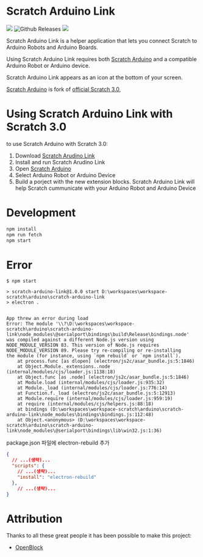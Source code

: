 # Scratch Arduino Link
[![](https://github.com/OttawaSTEM/scratch-arduino-link/actions/workflows/release.yml/badge.svg?branch=main)](https://github.com/OttawaSTEM/scratch-arduino-link/actions/workflows/release.yml)
![Github Releases](https://img.shields.io/github/downloads/ottawastem/scratch-arduino-link/total?color=orange)
![](https://img.shields.io/github/license/OttawaSTEM/scratch-arduino-link)


Scratch Arduino Link is a helper application that lets you connect Scratch to Arduino Robots and Arduino Boards.

Using Scratch Arduino Link requires both [Scratch Arduino](https://scratch.ottawastem.com) and a compatible Arduino Robot or Arduino device.

Scratch Arduino Link appears as an icon at the bottom of your screen.

[Scratch Arduino](https://scratch.ottawastem.com) is fork of [official Scratch 3.0](https://github.com/LLK/scratch-gui),

# Using Scratch Arduino Link with Scratch 3.0
to use Scratch Arduino with Scratch 3.0:
1. Download [Scratch Arudino Link](https://github.com/OttawaSTEM/scratch-arduino-link/releases/latest/)
2. Install and run Scratch Arudino Link
3. Open [Scratch Arduino](https://scratch.ottawastem.com)
4. Select Arduino Robot or Arduino Device
5. Build a porject with the new extension blocks. Scratch Arduino Link will help Scratch cummunicate with your Arduino Robot and Arduino Device
# Development
```bash
npm install
npm run fetch
npm start
```

# Error
```shell
$ npm start

> scratch-arduino-link@1.0.0 start D:\workspaces\workspace-scratch\arduino\scratch-arduino-link
> electron .


App threw an error during load
Error: The module '\\?\D:\workspaces\workspace-scratch\arduino\scratch-arduino-link\node_modules\@serialport\bindings\build\Release\bindings.node'
was compiled against a different Node.js version using
NODE_MODULE_VERSION 83. This version of Node.js requires
NODE_MODULE_VERSION 89. Please try re-compiling or re-installing
the module (for instance, using `npm rebuild` or `npm install`).
    at process.func [as dlopen] (electron/js2c/asar_bundle.js:5:1846)
    at Object.Module._extensions..node (internal/modules/cjs/loader.js:1138:18)
    at Object.func [as .node] (electron/js2c/asar_bundle.js:5:1846)
    at Module.load (internal/modules/cjs/loader.js:935:32)
    at Module._load (internal/modules/cjs/loader.js:776:14)
    at Function.f._load (electron/js2c/asar_bundle.js:5:12913)
    at Module.require (internal/modules/cjs/loader.js:959:19)
    at require (internal/modules/cjs/helpers.js:88:18)
    at bindings (D:\workspaces\workspace-scratch\arduino\scratch-arduino-link\node_modules\bindings\bindings.js:112:48)
    at Object.<anonymous> (D:\workspaces\workspace-scratch\arduino\scratch-arduino-link\node_modules\@serialport\bindings\lib\win32.js:1:36)
```

package.json 파일에 electron-rebuild 추가
```json
{
  // ...(생략)...
  "scripts": {
    // ...(생략)...
    "install": "electron-rebuild"
  },
    // ...(생략)...
}
```

# Attribution
Thanks to all these great people it has been possible to make this project:
* [OpenBlock](https://github.com/openblockcc)
